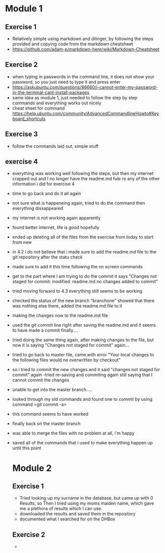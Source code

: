 # Module 1
## Exercise 1
- Relatively simple using markdown and dilinger, by following the steps provided and copying code from the markdown cheatsheet
- https://github.com/adam-p/markdown-here/wiki/Markdown-Cheatsheet
## Exercise 2
- when typing in passwords in the command line, it does not show your password, so you just need to type it and press enter
- https://askubuntu.com/questions/86660/i-cannot-enter-my-password-in-the-terminal-cant-install-packages
- same idea as module 1, just needed to follow the step by step commands and everything works out nicely
- cheat sheet for command https://help.ubuntu.com/community/AdvancedCommandlineHowto#Keyboard_shortcuts
## Exercise 3
- follow the commands laid out, simple stuff
## exercise 4
- everything was working well following the steps, but then my internet crapped out and I no longer have the readme.md fule ro any of the other information i did for exercise 4
- time to go back and do it all again
- not sure what is happeneing again, tried to do the <git status> command then everything dissappeared
- my internet is not working again apparently
- found better internet, life is good hopefully
- ended up deleting all of the files from the exercise from today to start from new
- in 4.2 i do not believe that i made sure to add the readme.md file to the git repository after the statu check
-  made sure to add it this time following the on screen commands <git add readme.md>
- get to the part where I am trying to do the commit
  it says "Changes not staged for commit: modified:    readme.md     no changes added to commit"
- tried moving forward to 4.3 everything still seems to be working
- checked the status of the new branch "branchone" showed that there was nothing else there, added the readme.md file to it
- making the changes now to the readme.md file
- used the git commit line right after saving the readme.md and it seems to have made a commit finally....
- tried doing the same thing again, after making changes to the file, but now it is saying "Changes not staged for commit" again...
- tried to go back to master file, came with error "Your local changes to the following files would ne overwritten by checkout" 
- so i tried to commit the new changes and it said "changes not staged for commit" again
-tried re-saving and commiting again still saying that I cannot commit the changes
- unable to get into the master branch.....
- looked through my old commands and found one to commit by using command <git commit -a>
- this command seems to have worked
- finally back on the master branch
- was able to merge the files with no problem at all, i'm happy
- saved all of the commands that i used to make everything happen up until this point
  
  # Module 2
  
  ## Exercise 1
  - Tried looking up my surname in the database, but came up with 0 Results, so Then I tried using my moms maiden name, which gave me a plethora of results which I can use. 
  - downloaded the results and saved them in the repository
  - documented what I searched for on the DHBox
  
  ## Exercise 2
  - 
